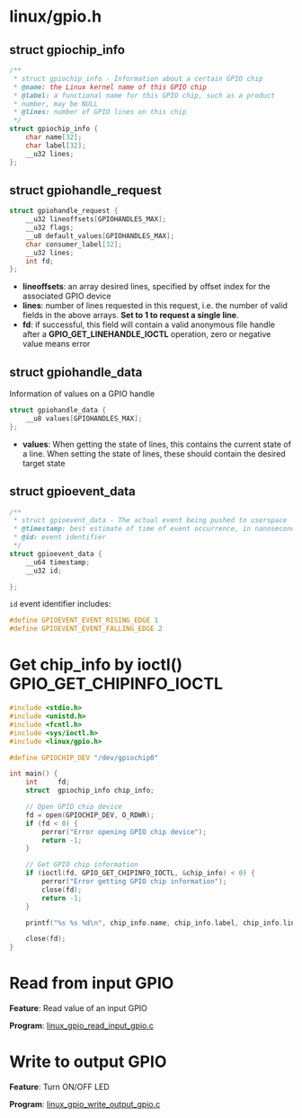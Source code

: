 # linux/gpio.h
## struct gpiochip_info
```c
/**
 * struct gpiochip_info - Information about a certain GPIO chip
 * @name: the Linux kernel name of this GPIO chip
 * @label: a functional name for this GPIO chip, such as a product
 * number, may be NULL
 * @lines: number of GPIO lines on this chip
 */
struct gpiochip_info {
	char name[32];
	char label[32];
	__u32 lines;
};
```
## struct gpiohandle_request
```c
struct gpiohandle_request {
	__u32 lineoffsets[GPIOHANDLES_MAX];
	__u32 flags;
	__u8 default_values[GPIOHANDLES_MAX];
	char consumer_label[32];
	__u32 lines;
	int fd;
};
```
* **lineoffsets**: an array desired lines, specified by offset index for the associated GPIO device
* **lines**: number of lines requested in this request, i.e. the number of valid fields in the above arrays. **Set to 1 to request a single line**.
* **fd**: if successful, this field will contain a valid anonymous file handle after a **GPIO_GET_LINEHANDLE_IOCTL** operation, zero or negative value means error

## struct gpiohandle_data
Information of values on a GPIO handle
```c
struct gpiohandle_data {
	__u8 values[GPIOHANDLES_MAX];
};
```
* **values**: When getting the state of lines, this contains the current state of a line. When setting the state of lines, these should contain the desired target state

## struct gpioevent_data
```c
/**
 * struct gpioevent_data - The actual event being pushed to userspace
 * @timestamp: best estimate of time of event occurrence, in nanoseconds
 * @id: event identifier
 */
struct gpioevent_data {
	__u64 timestamp;
	__u32 id;

};
```
``id`` event identifier includes:
```c
#define GPIOEVENT_EVENT_RISING_EDGE 1
#define GPIOEVENT_EVENT_FALLING_EDGE 2
```
# Get chip_info by ioctl() GPIO_GET_CHIPINFO_IOCTL

```c
#include <stdio.h>
#include <unistd.h>
#include <fcntl.h>
#include <sys/ioctl.h>
#include <linux/gpio.h>

#define GPIOCHIP_DEV "/dev/gpiochip0"

int main() {
    int     fd;
    struct  gpiochip_info chip_info;

    // Open GPIO chip device
    fd = open(GPIOCHIP_DEV, O_RDWR);
    if (fd < 0) {
        perror("Error opening GPIO chip device");
        return -1;
    }

    // Get GPIO chip information
    if (ioctl(fd, GPIO_GET_CHIPINFO_IOCTL, &chip_info) < 0) {
        perror("Error getting GPIO chip information");
        close(fd);
        return -1;
    }

    printf("%s %s %d\n", chip_info.name, chip_info.label, chip_info.lines);// gpiochip0 pinctrl-bcm2835 54

    close(fd);
}
```
# Read from input GPIO

**Feature**: Read value of an input GPIO

**Program**: [linux_gpio_read_input_gpio.c](linux_gpio_read_input_gpio.c)

# Write to output GPIO

**Feature**: Turn ON/OFF LED

**Program**: [linux_gpio_write_output_gpio.c](linux_gpio_write_output_gpio.c)
